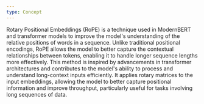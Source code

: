 ```yaml
---
type: Concept
---
```


Rotary Positional Embeddings (RoPE) is a technique used in ModernBERT and transformer models to improve the model's understanding of the relative positions of words in a sequence. Unlike traditional positional encodings, RoPE allows the model to better capture the contextual relationships between tokens, enabling it to handle longer sequence lengths more effectively. This method is inspired by advancements in transformer architectures and contributes to the model's ability to process and understand long-context inputs efficiently. It applies rotary matrices to the input embeddings, allowing the model to better capture positional information and improve throughput, particularly useful for tasks involving long sequences of data.